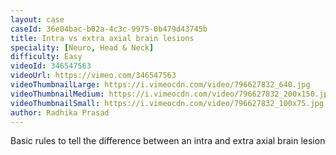 ```yaml
---
layout: case
caseId: 36e04bac-b02a-4c3c-9975-0b479d43745b
title: Intra vs extra axial brain lesions
speciality: [Neuro, Head & Neck]
difficulty: Easy
videoId: 346547563
videoUrl: https://vimeo.com/346547563
videoThumbnailLarge: https://i.vimeocdn.com/video/796627832_640.jpg
videoThumbnailMedium: https://i.vimeocdn.com/video/796627832_200x150.jpg
videoThumbnailSmall: https://i.vimeocdn.com/video/796627832_100x75.jpg
author: Radhika Prasad
---
```


Basic rules to tell the difference between an intra and extra axial brain lesion